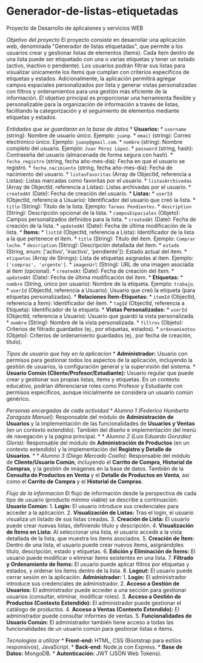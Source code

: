# Generador-de-listas-etiquetadas
Proyecto de Desarrollo de aplicaiones y servicios WEB

*Objetivo del proyecto*
    El proyecto consiste en desarrollar una aplicación web, denominada "Generador de listas etiquetadas", que permite a los usuarios crear y gestionar listas de elementos (ítems). Cada ítem dentro de una lista puede ser etiquetado con una o varias etiquetas y tener un estado (activo, inactivo o pendiente). Los usuarios podrán filtrar sus listas para visualizar únicamente los ítems que cumplan con criterios específicos de etiquetas y estados. Adicionalmente, la aplicación permitirá agregar campos espaciales personalizados por lista y generar vistas personalizadas con filtros y ordenamientos para una gestión más eficiente de la información.
    El objetivo principal es proporcionar una herramienta flexible y personalizable para la organización de información a través de listas, facilitando la categorización y el seguimiento de elementos mediante etiquetas y estados.

*Entidades que se guardaran en la base de datos*
    * **Usuarios:**
    * `username` (string): Nombre de usuario único. Ejemplo: `juanp`.
    * `email` (string): Correo electrónico único. Ejemplo: `juanp@gmail.com`.
    * `nombre` (string): Nombre completo del usuario. Ejemplo: `Juan Pérez López`.
    * `password` (string, hash): Contraseña del usuario (almacenada de forma segura con hash).
    * `fecha_registro` (string, fecha año-mes-día): Fecha en que el usuario se registró.
    * `fecha_nacimiento` (string, fecha año-mes-día): Fecha de nacimiento del usuario.
    * `listasFavoritas` (Array de ObjectId, referencia a Listas): Listas marcadas como favoritas por el usuario.
    * `listasArchivadas` (Array de ObjectId, referencia a Listas): Listas archivadas por el usuario.
    * `createdAt` (Date): Fecha de creación del usuario.
    * **Listas:**
    * `userId` (ObjectId, referencia a Usuario): Identificador del usuario que creó la lista.
    * `title` (String): Título de la lista. Ejemplo: `Tareas Pendientes`.
    * `description` (String): Descripción opcional de la lista.
    * `camposEspaciales` (Objeto):  Campos personalizados definidos para la lista.
    * `createdAt` (Date): Fecha de creación de la lista.
    * `updatedAt` (Date): Fecha de última modificación de la lista.
    * **Ítems:**
    * `listId` (ObjectId, referencia a Lista): Identificador de la lista a la que pertenece el ítem.
    * `title` (String): Título del ítem. Ejemplo: `Comprar leche`.
    * `description` (String): Descripción detallada del ítem.
    * `estado` (String, enum: ['activo', 'inactivo', 'pendiente']): Estado actual del ítem.
    * `etiquetas` (Array de Strings):  Lista de etiquetas asignadas al ítem. Ejemplo: `['compras', 'urgente']`.
    * `imagenUrl` (String): URL de una imagen asociada al ítem (opcional).
    * `createdAt` (Date): Fecha de creación del ítem.
    * `updatedAt` (Date): Fecha de última modificación del ítem.
    * **Etiquetas:**
    * `nombre` (String, único por usuario): Nombre de la etiqueta. Ejemplo: `trabajo`.
    * `userId` (ObjectId, referencia a Usuario): Usuario que creó la etiqueta (para etiquetas personalizadas).
    * **Relaciones Ítem-Etiquetas:**
    * `itemId` (ObjectId, referencia a Ítem): Identificador del ítem.
    * `tagId` (ObjectId, referencia a Etiqueta): Identificador de la etiqueta.
    * **Vistas Personalizadas:**
    * `userId` (ObjectId, referencia a Usuario): Usuario que guardó la vista personalizada.
    * `nombre` (String): Nombre de la vista personalizada.
    * `filtros` (Objeto): Criterios de filtrado guardados (ej., por etiquetas, estados).
    * `ordenamientos` (Objeto):  Criterios de ordenamiento guardados (ej., por fecha de creación, título).

*Tipos de usuario que hay en la aplicacion*
    * **Administrador:**  Usuario con permisos para gestionar todos los aspectos de la aplicación, incluyendo la gestión de usuarios, la configuración general y la supervisión del sistema.
    * **Usuario Común (Cliente/Profesor/Estudiante):** Usuario regular que puede crear y gestionar sus propias listas, ítems y etiquetas.  En un contexto educativo, podrían diferenciarse roles como Profesor y Estudiante con permisos específicos, aunque inicialmente se considera un usuario común genérico.

*Personas encargadas de cada actividad*
    * *Alumno 1 (Federico Humberto Zaragoza Manuel):*  Responsable del módulo de **Administración de Usuarios** y la implementación de las funcionalidades de **Usuarios y Ventas** (en un contexto extendido).  También del diseño e implementación del menú de navegación y la página principal.
    * 
    * *Alumno 2 (Luis Eduardo González Gloria):*  Responsable del módulo de **Administración de Productos** (en un contexto extendido) y la implementación del **Registro y Detalle de Usuarios**.
    * 
    * *Alumno 3 (Diego Mercado Coello):* Responsable del módulo de **Cliente/Usuario Común**, incluyendo el **Carrito de Compra**, **Historial de Compras**, y la gestión de imágenes en la base de datos. También de la **Consulta de Productos en Venta** y el **Detalle de Productos en Venta**, así como el **Carrito de Compra** y el **Historial de Compras**.

*Flujo de la informacion*
    El flujo de información desde la perspectiva de cada tipo de usuario (producto mínimo viable) se describe a continuación:
    **Usuario Común:**
    1. **Login:** El usuario introduce sus credenciales para acceder a la aplicación.
    2. **Visualización de Listas:** Tras el login, el usuario visualiza un listado de sus listas creadas.
    3. **Creación de Lista:** El usuario puede crear nuevas listas, definiendo título y descripción.
    4. **Visualización de Ítems en Lista:** Al seleccionar una lista, el usuario accede a la vista detallada de la lista, que muestra los ítems asociados.
    5. **Creación de Ítem:** Dentro de una lista, el usuario puede crear nuevos ítems, asignándoles título, descripción, estado y etiquetas.
    6. **Edición y Eliminación de Ítems:** El usuario puede modificar o eliminar ítems existentes en una lista.
    7. **Filtrado y Ordenamiento de Ítems:** El usuario puede aplicar filtros por etiquetas y estados, y ordenar los ítems dentro de la lista.
    8. **Logout:** El usuario puede cerrar sesión en la aplicación.
    **Administrador:**
    1. **Login:** El administrador introduce sus credenciales de administrador.
    2. **Acceso a Gestión de Usuarios:** El administrador puede acceder a una sección para gestionar usuarios (consultar, eliminar, modificar roles).
    3. **Acceso a Gestión de Productos (Contexto Extendido):** El administrador puede gestionar el catálogo de productos.
    4. **Acceso a Ventas (Contexto Extendido):** El administrador puede consultar informes de ventas.
    5. **Funcionalidades de Usuario Común:** El administrador también tiene acceso a todas las funcionalidades de un usuario común para gestionar listas e ítems.

*Tecnologias a utilizar*
    * **Front-end:** HTML, CSS (Bootstrap para estilos responsivos), JavaScript.
    * **Back-end:** Node.js con Express.
    * **Base de Datos:** MongoDB.
    * **Autenticación:** JWT (JSON Web Tokens).
